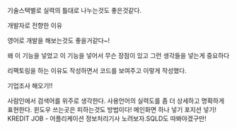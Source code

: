 기술스택별로 실력의 틀대로 나누는것도 좋은것같다.

개발자로 전향한 이유

영어로 개발을 해보는것도 좋을거같다~!

왜 이 기능을 넣었고 이 기능을 넣어서 무슨 장점이 있고 그런 생각들을 넣는게 중요하다

리팩토링을 하는 이유도 작성하면서 코드를 보여주고 이렇게 작성했다.

기업조사 해오기!!

사람인에서 검색어를 위주로 생각한다.
사용언어의 실력도를 좀 더 상세하고 명확하게 표현한다.
윈도우 쓰는곳은 피하는것도 방법이다!
메인화면 하나 넣기
포지션 넣기!
KREDIT JOB - 어플리케이션
정보처리기사 노려보자.SQLD도 따봐야겠구만!

